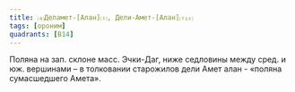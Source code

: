 ```yaml
---
title: ⒜Деламет-[Алан]⒯, Дели-Амет-[Алан]⒯⒵
tags: [ороним]
quadrants: [В14]
---
```


Поляна на зап. склоне масс. Эчки-Даг, ниже седловины между сред. и юж. вершинами
– в толковании старожилов дели Амет алан - «поляна сумасшедшего Амета».
